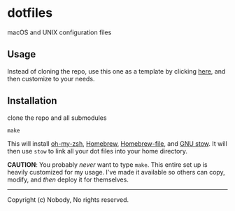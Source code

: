 # dotfiles
macOS and UNIX configuration files

## Usage
Instead of cloning the repo, use this one as a template by clicking [here](https://github.com/MattLewin/dotfiles/generate), and then customize to your needs.

## Installation
clone the repo and all submodules

`make`

This will install [oh-my-zsh](https://ohmyz.sh), [Homebrew](https://brew.sh), [Homebrew-file](https://homebrew-file.readthedocs.io/en/latest/index.html), and [GNU stow](https://www.gnu.org/software/stow/). It will then use `stow` to link all your dot files into your home directory.

**CAUTION**: You probably *never* want to type `make`. This entire set up is heavily customized for my usage. I've made it available so others can copy, modify, and *then* deploy it for themselves.

---
Copyright (c) Nobody, No rights reserved.
